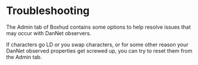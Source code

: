 # Troubleshooting

 The Admin tab of Boxhud contains some options to help resolve issues that may occur with DanNet observers. 
 
 If characters go LD or you swap characters, or for some other reason your DanNet observed properties get screwed up, you can try to reset them from the Admin tab.